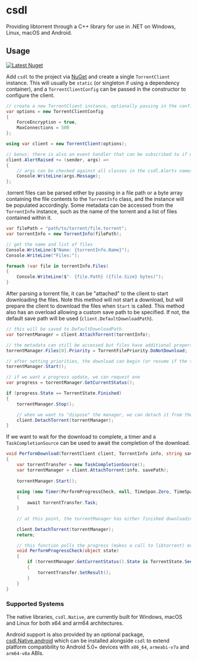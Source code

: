 # csdl
Providing libtorrent through a C++ library for use in .NET on Windows, Linux, macOS and Android.

## Usage
[![Latest Nuget](https://img.shields.io/nuget/v/csdl.Native?label=csdl&logo=nuget)](https://nuget.org/packages/csdl)

Add `csdl` to the project via [NuGet](https://nuget.org/packages/csdl) and create a single `TorrentClient` instance.
This will usually be `static` (or singleton if using a dependency container), and a `TorrentClientConfig` can be passed in the constructor to configure the client.

```csharp
// create a new TorrentClient instance, optionally passing in the configuration
var options = new TorrentClientConfig
{
    ForceEncryption = true,
    MaxConnections = 500
};

using var client = new TorrentClient(options);

// bonus: there is also an event handler that can be subscribed to if more information is wanted.
client.AlertRaised += (sender, args) =>
{
    // args can be checked against all classes in the csdl.Alerts namespace for more properties.
    Console.WriteLine(args.Message);
};
```

.torrent files can be parsed either by passing in a file path or a byte array containing the file contents to the `TorrentInfo` class, and the instance will be populated accordingly.
Some metadata can be accessed from the `TorrentInfo` instance, such as the name of the torrent and a list of files contained within it.

```csharp
var filePath = "path/to/torrent/file.torrent";
var torrentInfo = new TorrentInfo(filePath);

// get the name and list of files
Console.WriteLine($"Name: {torrentInfo.Name}");
Console.WriteLine("Files:");

foreach (var file in torrentInfo.Files)
{
    Console.WriteLine($"- {file.Path} ({file.Size} bytes)");
}
```

After parsing a torrent file, it can be "attached" to the client to start downloading the files. Note this method will not start a download, but will prepare the client to download the files when `Start` is called.
This method also has an overload allowing a custom save path to be specified. If not, the default save path will be used (`client.DefaultDownloadPath`).

```csharp
// this will be saved to DefaultDownloadPath.
var torrentManager = client.AttachTorrent(torrentInfo);

// the metadata can still be accessed but files have additional properties including their final destination and their download priority, which can be changed.
torrentManager.Files[0].Priority = TorrentFilePriority.DoNotDownload;

// after setting priorities, the download can begin (or resume if the torrent was previously started)
torrentManager.Start();

// if we want a progress update, we can request one
var progress = torrentManager.GetCurrentStatus();

if (progress.State == TorrentState.Finished)
{
    torrentManager.Stop();

    // when we want to "dispose" the manager, we can detach it from the client
    client.DetachTorrent(torrentManager);
}
```

If we want to wait for the download to complete, a timer and a `TaskCompletionSource` can be used to await the completion of the download.

```csharp
void PerformDownload(TorrentClient client, TorrentInfo info, string savePath = null)
{
    var torrentTransfer = new TaskCompletionSource();
    var torrentManager = client.AttachTorrent(info, savePath);
    
    torrentManager.Start();
    
    using (new Timer(PerformProgressCheck, null, TimeSpan.Zero, TimeSpan.FromSeconds(1)))
    {
        await torrentTransfer.Task;
    }

    // at this point, the torrentManager has either finished downloading or seeding, and the poll has been stopped.

    client.DetachTorrent(torrentManager);
    return;

    // this function polls the progress (makes a call to libtorrent) every second to check if the torrent has finished downloading
    void PerformProgressCheck(object state)
    {
        if (torrentManager.GetCurrentStatus().State is TorrentState.Seeding or TorrentState.Finished)
        {
            torrentTransfer.SetResult();
        }
    }
}
```

### Supported Systems
The native libraries, `csdl.Native`, are currently built for Windows, macOS and Linux for both x64 and arm64 architectures.

Android support is also provided by an optional package, [csdl.Native.android](https://nuget.org/packages/csdl.Native.android) which can be installed alongside `csdl` to extend platform compatibility to Android 5.0+ devices with `x86_64`, `armeabi-v7a` and `arm64-v8a` ABIs.
